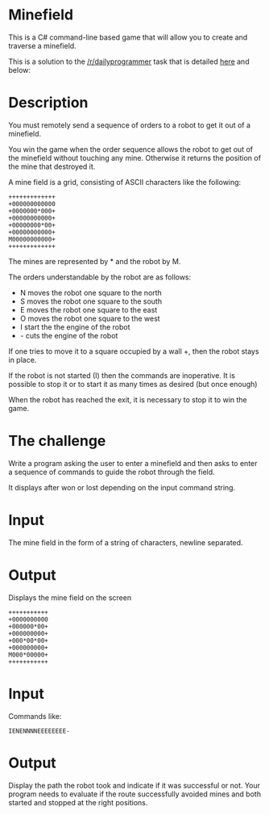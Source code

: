 # Minefield
This is a C# command-line based game that will allow you to create and traverse a minefield.

This is a solution to the [/r/dailyprogrammer](https://www.reddit.com/r/dailyprogrammer) task that is detailed [here](https://www.reddit.com/r/dailyprogrammer/comments/7d4yoe/20171114_challenge_340_intermediate_walk_in_a/) and below:

# Description
You must remotely send a sequence of orders to a robot to get it out of a minefield.

You win the game when the order sequence allows the robot to get out of the minefield without touching any mine. Otherwise it returns the position of the mine that destroyed it.

A mine field is a grid, consisting of ASCII characters like the following:

```
+++++++++++++
+000000000000
+0000000*000+
+00000000000+
+00000000*00+
+00000000000+
M00000000000+
+++++++++++++
```

The mines are represented by * and the robot by M.

The orders understandable by the robot are as follows:

- N moves the robot one square to the north
- S moves the robot one square to the south
- E moves the robot one square to the east
- O moves the robot one square to the west
- I start the the engine of the robot
- \- cuts the engine of the robot

If one tries to move it to a square occupied by a wall +, then the robot stays in place.

If the robot is not started (I) then the commands are inoperative. It is possible to stop it or to start it as many times as desired (but once enough)

When the robot has reached the exit, it is necessary to stop it to win the game.

# The challenge
Write a program asking the user to enter a minefield and then asks to enter a sequence of commands to guide the robot through the field.

It displays after won or lost depending on the input command string.

# Input
The mine field in the form of a string of characters, newline separated.

# Output
Displays the mine field on the screen

```
+++++++++++
+0000000000
+000000*00+
+000000000+
+000*00*00+
+000000000+
M000*00000+
+++++++++++
```
# Input
Commands like:

```IENENNNNEEEEEEEE-```
# Output
Display the path the robot took and indicate if it was successful or not. Your program needs to evaluate if the route successfully avoided mines and both started and stopped at the right positions.
